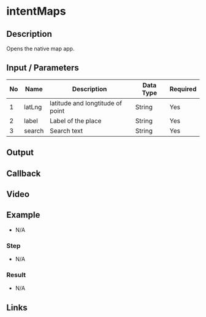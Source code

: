 # intentMaps

## Description

Opens the native map app.

## Input / Parameters

| No | Name | Description | Data Type | Required | 
| ------ | ------ | ------ |------ | ------ |
| 1 | latLng | latitude and longtitude of point | String | Yes | 
| 2 | label | Label of the place | String | Yes | 
| 3 | search | Search text | String | Yes | 

## Output

## Callback

## Video

## Example

- N/A

### Step

- N/A

### Result

- N/A

## Links
